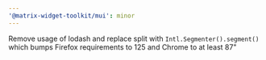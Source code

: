 ```yaml
---
'@matrix-widget-toolkit/mui': minor
---
```


Remove usage of lodash and replace split with `Intl.Segmenter().segment()` which bumps Firefox requirements to 125 and Chrome to at least 87"
